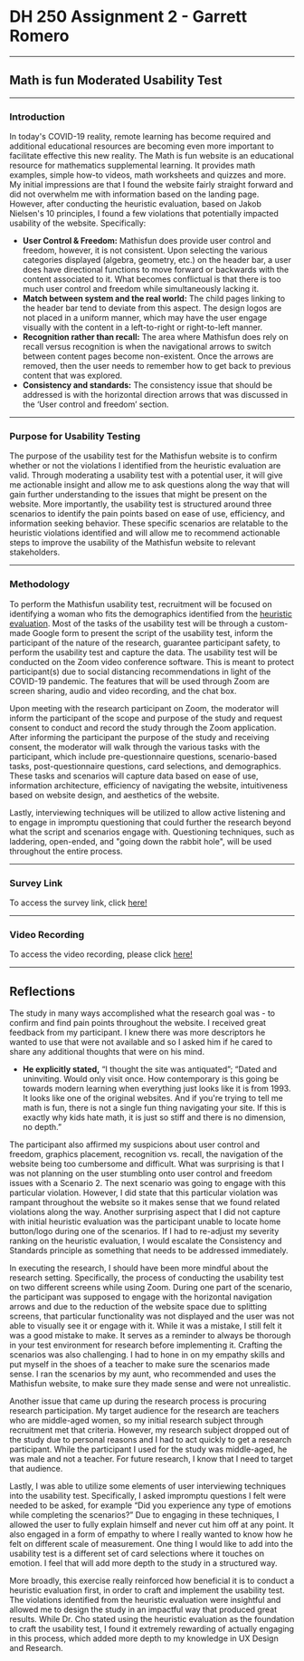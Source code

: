 # DH 250 Assignment 2 - Garrett Romero
----
## Math is fun Moderated Usability Test 
----
### Introduction
In today's COVID-19 reality, remote learning has become required and additional educational resources are becoming even more important to facilitate effective this new reality. The Math is fun website is an educational resource for mathematics supplemental learning. It provides math examples, simple how-to videos, math worksheets and quizzes and more. My initial impressions are that I found the website fairly straight forward and did not overwhelm me with information based on the landing page. However, after conducting the heuristic evaluation, based on Jakob Nielsen's 10 principles, I found a few violations that potentially impacted usability of the website. Specifically:

* **User Control & Freedom:** Mathisfun does provide user control and freedom, however, it is not consistent. Upon selecting the various categories displayed (algebra, geometry, etc.) on the header bar, a user does have directional functions to move forward or backwards with the content associated to it. What becomes conflictual is that there is too much user control and freedom while simultaneously lacking it.
* **Match between system and the real world:** The child pages linking to the header bar tend to deviate from this aspect. The design logos are not placed in a uniform manner, which may have the user engage visually with the content in a left-to-right or right-to-left manner.
* **Recognition rather than recall:** The area where Mathisfun does rely on recall versus recognition is when the navigational arrows to switch between content pages become non-existent. Once the arrows are removed, then the user needs to remember how to get back to previous content that was explored.
* **Consistency and standards:** The consistency issue that should be addressed is with the horizontal direction arrows that was discussed in the ‘User control and freedom’ section.

----
### Purpose for Usability Testing
The purpose of the usability test for the Mathisfun website is to confirm whether or not the violations I identified from the heuristic evaluation are valid. Through moderating a usability test with a potential user, it will give me actionable insight and allow me to ask questions along the way that will gain further understanding to the issues that might be present on the website. More importantly, the usability test is structured around three scenarios to identify the pain points based on ease of use, efficiency, and information seeking behavior. These specific scenarios are relatable to the heuristic violations identified and will allow me to recommend actionable steps to improve the usability of the Mathisfun website to relevant stakeholders. 

----
### Methodology
To perform the Mathisfun usability test, recruitment will be focused on identifying a woman who fits the demographics identified from the [heuristic evaluation](https://github.com/elco7985/DH250-Romero_Garrett/blob/main/README.md). Most of the tasks of the usability test will be through a custom-made Google form to present the script of the usability test, inform the participant of the nature of the research, guarantee participant safety, to perform the usability test and capture the data. The usability test will be conducted on the Zoom video conference software. This is meant to protect participant(s) due to social distancing recommendations in light of the COVID-19 pandemic. The features that will be used through Zoom are screen sharing, audio and video recording, and the chat box.

Upon meeting with the research participant on Zoom, the moderator will inform the participant of the scope and purpose of the study and request consent to conduct and record the study through the Zoom application. After informing the participant the purpose of the study and receiving consent, the moderator will walk through the various tasks with the participant, which include pre-questionnaire  questions, scenario-based tasks, post-questionnaire  questions, card selections, and demographics. These tasks and scenarios will capture data based on ease of use, information architecture, efficiency of navigating the website, intuitiveness based on website design, and aesthetics of the website. 

Lastly, interviewing techniques will be utilized to allow active listening and to engage in impromptu questioning that could further the research beyond what the script and scenarios engage with. Questioning techniques, such as laddering, open-ended, and "going down the rabbit hole", will be used throughout the entire process.



----
### Survey Link
To access the survey link, click [here!](https://docs.google.com/forms/d/e/1FAIpQLScG0jZh4hLh9-Mn6lH8054MqrU6V1xO1QJDNMW2LouDm9u7pA/viewform)

----
### Video Recording
To access the video recording, please click [here!](https://drive.google.com/file/d/1F4KBqz1NnSLknXbvfSRyWWU8qg1VVjiz/view?usp=sharing)

----
## Reflections
The study in many ways accomplished what the research goal was - to confirm and find pain points throughout the website. I received great feedback from my participant. I knew there was more descriptors he wanted to use that were not available and so I asked him if he cared to share any additional thoughts that were on his mind. 

* **He explicitly stated,** “I thought the site was antiquated”; “Dated and uninviting. Would only visit once. How contemporary is this going be towards modern learning when everything just looks like it is from 1993. It looks like one of the original websites. And if you're trying to tell me math is fun, there is not a single fun thing navigating your site. If this is exactly why kids hate math, it is just so stiff and there is no dimension, no depth.”


The participant also affirmed my suspicions about user control and freedom, graphics placement, recognition vs. recall, the navigation of the website being too cumbersome and difficult. What was surprising is that I was not planning on the user stumbling onto user control and freedom issues with a Scenario 2. The next scenario was going to engage with this particular violation. However, I did state that this particular violation was rampant throughout the website so it makes sense that we found related violations along the way. Another surprising aspect that I did not capture with initial heuristic evaluation was the participant unable to locate home button/logo during one of the scenarios. If I had to re-adjust my severity ranking on the heuristic evaluation, I would escalate the Consistency and Standards principle as something that needs to be addressed immediately.

In executing the research, I should have been more mindful about the research setting. Specifically, the process of conducting the usability test on two different screens while using Zoom. During one part of the scenario, the participant was supposed to engage with the horizontal navigation arrows and due to the reduction of the website space due to splitting screens, that particular functionality was not displayed and the user was not able to visually see it or engage with it. While it was a mistake, I still felt it was a good mistake to make. It serves as a reminder to always be thorough in your test environment for research before implementing it. Crafting the scenarios was also challenging. I had to hone in on my empathy skills and put myself in the shoes of a teacher to make sure the scenarios made sense. I ran the scenarios by my aunt, who recommended and uses the Mathisfun website, to make sure they made sense and were not unrealistic. 

Another issue that came up during the research process is procuring research participation. My target audience for the research are teachers who are middle-aged women, so my initial research subject through recruitment met that criteria. However, my research subject dropped out of the study due to personal reasons and I had to act quickly to get a research participant. While the participant I used for the study was middle-aged, he was male and not a teacher. For future research, I know that I need to target that audience. 

Lastly, I was able to utilize some elements of user interviewing techniques into the usability test. Specifically, I asked impromptu questions I felt were needed to be asked, for example “Did you experience any type of emotions while completing the scenarios?” Due to engaging in these techniques, I allowed the user to fully explain himself and never cut him off at any point. It also engaged in a form of empathy to where I really wanted to know how he felt on different scale of measurement. One thing I would like to add into the usability test is a different set of card selections where it touches on emotion. I feel that will add more depth to the study in a structured way.

More broadly, this exercise really reinforced how beneficial it is to conduct a heuristic evaluation first, in order to craft and implement the usability test. The violations identified from the heuristic evaluation were insightful and allowed me to design the study in an impactful way that produced great results. While Dr. Cho stated using the heuristic evaluation as the foundation to craft the usability test, I found it extremely rewarding of actually engaging in this process, which added more depth to my knowledge in UX Design and Research.  
